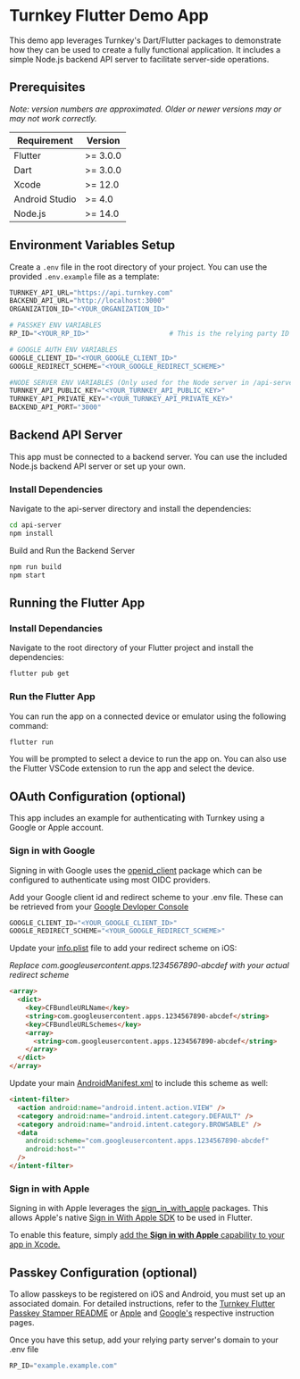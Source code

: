 # Turnkey Flutter Demo App

This demo app leverages Turnkey's Dart/Flutter packages to demonstrate how they can be used to create a fully functional application. It includes a simple Node.js backend API server to facilitate server-side operations.

## Prerequisites

_Note: version numbers are approximated. Older or newer versions may or may not work correctly._

| Requirement    | Version  |
| -------------- | -------- |
| Flutter        | >= 3.0.0 |
| Dart           | >= 3.0.0 |
| Xcode          | >= 12.0  |
| Android Studio | >= 4.0   |
| Node.js        | >= 14.0  |

## Environment Variables Setup

Create a `.env` file in the root directory of your project. You can use the provided `.env.example` file as a template:

```python
TURNKEY_API_URL="https://api.turnkey.com"
BACKEND_API_URL="http://localhost:3000"
ORGANIZATION_ID="<YOUR_ORGANIZATION_ID>"

# PASSKEY ENV VARIABLES
RP_ID="<YOUR_RP_ID>"                    # This is the relying party ID that hosts your .well-known file

# GOOGLE AUTH ENV VARIABLES
GOOGLE_CLIENT_ID="<YOUR_GOOGLE_CLIENT_ID>"
GOOGLE_REDIRECT_SCHEME="<YOUR_GOOGLE_REDIRECT_SCHEME>"

#NODE SERVER ENV VARIABLES (Only used for the Node server in /api-server)
TURNKEY_API_PUBLIC_KEY="<YOUR_TURNKEY_API_PUBLIC_KEY>"
TURNKEY_API_PRIVATE_KEY="<YOUR_TURNKEY_API_PRIVATE_KEY>"
BACKEND_API_PORT="3000"

```

## Backend API Server

This app must be connected to a backend server. You can use the included Node.js backend API server or set up your own.

### Install Dependencies

Navigate to the api-server directory and install the dependencies:

```bash
cd api-server
npm install
```

Build and Run the Backend Server

```bash
npm run build
npm start
```

## Running the Flutter App

### Install Dependancies

Navigate to the root directory of your Flutter project and install the dependencies:

```bash
flutter pub get
```

### Run the Flutter App

You can run the app on a connected device or emulator using the following command:

```bash
flutter run
```

You will be prompted to select a device to run the app on. You can also use the Flutter VSCode extension to run the app and select the device.

## OAuth Configuration (optional)

This app includes an example for authenticating with Turnkey using a Google or Apple account.

### Sign in with Google

Signing in with Google uses the [openid_client](https://pub.dev/packages/openid_client) package which can be configured to authenticate using most OIDC providers.

Add your Google client id and redirect scheme to your .env file. These can be retrieved from your [Google Devloper Console](https://console.cloud.google.com/)

```python
GOOGLE_CLIENT_ID="<YOUR_GOOGLE_CLIENT_ID>"
GOOGLE_REDIRECT_SCHEME="<YOUR_GOOGLE_REDIRECT_SCHEME>"
```

Update your [info.plist](ios/Runner/Info.plist) file to add your redirect scheme on iOS:

_Replace com.googleusercontent.apps.1234567890-abcdef with your actual redirect scheme_

```html
<array>
  <dict>
    <key>CFBundleURLName</key>
    <string>com.googleusercontent.apps.1234567890-abcdef</string>
    <key>CFBundleURLSchemes</key>
    <array>
      <string>com.googleusercontent.apps.1234567890-abcdef</string>
    </array>
  </dict>
</array>
```

Update your main [AndroidManifest.xml](android/app/src/main/AndroidManifest.xml) to include this scheme as well:

```html
<intent-filter>
  <action android:name="android.intent.action.VIEW" />
  <category android:name="android.intent.category.DEFAULT" />
  <category android:name="android.intent.category.BROWSABLE" />
  <data
    android:scheme="com.googleusercontent.apps.1234567890-abcdef"
    android:host=""
  />
</intent-filter>
```

### Sign in with Apple

Signing in with Apple leverages the [sign_in_with_apple](https://pub.dev/packages/sign_in_with_apple) packages. This allows Apple's native [Sign in With Apple SDK](https://developer.apple.com/documentation/signinwithapple) to be used in Flutter.

To enable this feature, simply [add the **Sign in with Apple** capability to your app in Xcode.](https://developer.apple.com/documentation/xcode/adding-capabilities-to-your-app)

## Passkey Configuration (optional)

To allow passkeys to be registered on iOS and Android, you must set up an associated domain. For detailed instructions, refer to the [Turnkey Flutter Passkey Stamper README](/packages/passkey-stamper) or [Apple](https://developer.apple.com/documentation/xcode/supporting-associated-domains) and [Google's](https://developer.android.com/identity/sign-in/credential-manager#add-support-dal) respective instruction pages.

Once you have this setup, add your relying party server's domain to your .env file

```python
RP_ID="example.example.com"
```
